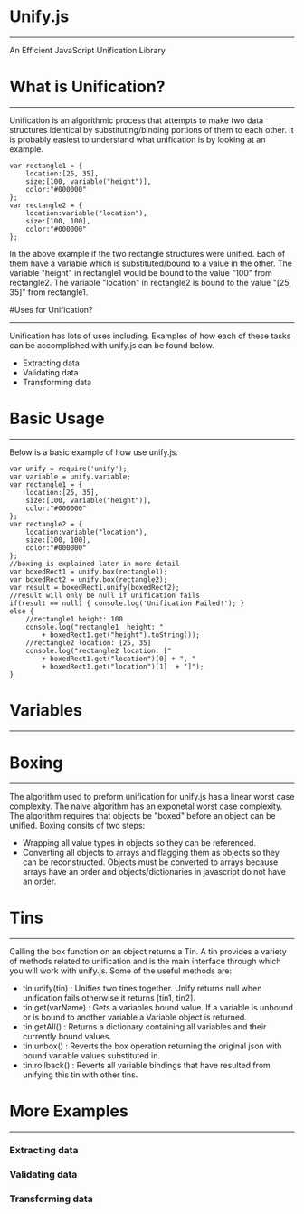 # Unify.js
_________________________
An Efficient JavaScript Unification Library
# What is Unification?
_________________________
Unification is an algorithmic process that attempts to make two data structures identical by substituting/binding portions of them to each other. It is probably easiest to understand what unification is by looking at an example.

    var rectangle1 = {
        location:[25, 35],
        size:[100, variable("height")],
        color:"#000000"
    };
    var rectangle2 = {
        location:variable("location"),
        size:[100, 100],
        color:"#000000"
    };

In the above example if the two rectangle structures were unified. Each of them have a variable which is substituted/bound to a value in the other. The variable "height" in rectangle1 would be bound to the value "100" from rectangle2. The variable "location" in rectangle2 is bound to the value "[25, 35]" from rectangle1.

#Uses for Unification?
________________________________
Unification has lots of uses including. Examples of how each of these tasks can be accomplished with unify.js can be found below.

* Extracting data
* Validating data
* Transforming data

# Basic Usage
________________________________
Below is a basic example of how use unify.js.

    var unify = require('unify');
    var variable = unify.variable;
    var rectangle1 = {
        location:[25, 35],
        size:[100, variable("height")],
        color:"#000000"
    };
    var rectangle2 = {
        location:variable("location"),
        size:[100, 100],
        color:"#000000"
    };
    //boxing is explained later in more detail
    var boxedRect1 = unify.box(rectangle1);
    var boxedRect2 = unify.box(rectangle2);
    var result = boxedRect1.unify(boxedRect2);
    //result will only be null if unification fails
    if(result == null) { console.log('Unification Failed!'); }
    else {
        //rectangle1 height: 100
        console.log("rectangle1  height: " 
            + boxedRect1.get("height").toString());
        //rectangle2 location: [25, 35]
        console.log("rectangle2 location: [" 
            + boxedRect1.get("location")[0] + ", " 
            + boxedRect1.get("location")[1]  + "]");
    }

# Variables
________________________________


# Boxing
________________________________
The algorithm used to preform unification for unify.js has a linear worst case complexity. The naive algorithm has an exponetal worst case complexity. The algorithm requires that objects be "boxed" before an object can be unified. Boxing consits of two steps:

* Wrapping all value types in objects so they can be referenced.
* Converting all objects to arrays and flagging them as objects so they can be reconstructed. Objects must be converted to arrays because arrays have an order and objects/dictionaries in javascript do not have an order.

# Tins
________________________________
Calling the box function on an object returns a Tin. A tin provides a variety of methods related to unification and is the main interface through which you will work with unify.js. Some of the useful methods are:

* tin.unify(tin) : Unifies two tines together. Unify returns null when unification fails otherwise it returns [tin1, tin2].
* tin.get(varName) : Gets a variables bound value. If a variable is unbound or is bound to another variable a Variable object is returned.
* tin.getAll() : Returns a dictionary containing all variables and their currently bound values.
* tin.unbox() : Reverts the box operation returning the original json with bound variable values substituted in.
* tin.rollback() : Reverts all variable bindings that have resulted from unifying this tin with other tins.

# More Examples
________________________________
### Extracting data
### Validating data
### Transforming data